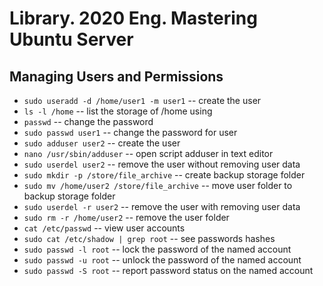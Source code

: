 # Library. 2020 Eng. Mastering Ubuntu Server

## Managing Users and Permissions

- `sudo useradd -d /home/user1 -m user1` -- create the user
- `ls -l /home` -- list the storage of /home using
- `passwd` -- change the password
- `sudo passwd user1` -- change the password for user
- `sudo adduser user2` -- create the user
- `nano /usr/sbin/adduser` -- open script adduser in text editor
- `sudo userdel user2` -- remove the user without removing user data
- `sudo mkdir -p /store/file_archive` -- create backup storage folder
- `sudo mv /home/user2 /store/file_archive` -- move user folder to backup storage folder
- `sudo userdel -r user2` -- remove the user with removing user data
- `sudo rm -r /home/user2` -- remove the user folder
- `cat /etc/passwd` -- view user accounts
- `sudo cat /etc/shadow | grep root` -- see passwords hashes
- `sudo passwd -l root` -- lock the password of the named account
- `sudo passwd -u root` -- unlock the password of the named account
- `sudo passwd -S root` -- report password status on the named account
